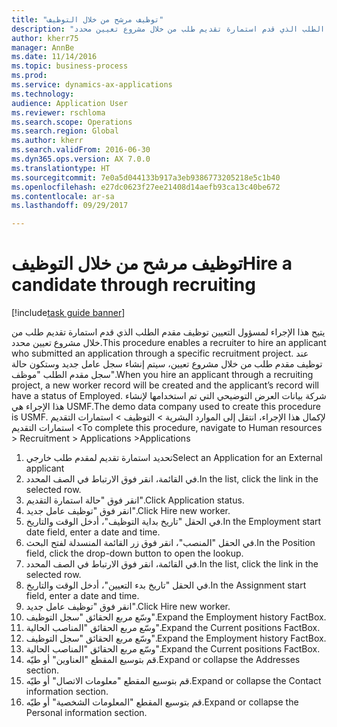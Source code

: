 ```yaml
--- 
title: "توظيف مرشح من خلال التوظيف"
description: "يتيح هذا الإجراء لمسؤول التعيين توظيف مقدم الطلب الذي قدم استمارة تقديم طلب من خلال مشروع تعيين محدد."
author: kherr75
manager: AnnBe
ms.date: 11/14/2016
ms.topic: business-process
ms.prod: 
ms.service: dynamics-ax-applications
ms.technology: 
audience: Application User
ms.reviewer: rschloma
ms.search.scope: Operations
ms.search.region: Global
ms.author: kherr
ms.search.validFrom: 2016-06-30
ms.dyn365.ops.version: AX 7.0.0
ms.translationtype: HT
ms.sourcegitcommit: 7e0a5d044133b917a3eb9386773205218e5c1b40
ms.openlocfilehash: e27dc0623f27ee21408d14aefb93ca13c40be672
ms.contentlocale: ar-sa
ms.lasthandoff: 09/29/2017

---
```

# <a name="hire-a-candidate-through-recruiting"></a><span data-ttu-id="a026c-103">توظيف مرشح من خلال التوظيف</span><span class="sxs-lookup"><span data-stu-id="a026c-103">Hire a candidate through recruiting</span></span>

[!include[task guide banner](../../includes/task-guide-banner.md)]

<span data-ttu-id="a026c-104">يتيح هذا الإجراء لمسؤول التعيين توظيف مقدم الطلب الذي قدم استمارة تقديم طلب من خلال مشروع تعيين محدد.</span><span class="sxs-lookup"><span data-stu-id="a026c-104">This procedure enables a recruiter to hire an applicant who submitted an application through a specific recruitment project.</span></span> <span data-ttu-id="a026c-105">عند توظيف مقدم طلب من خلال مشروع تعيين، سيتم إنشاء سجل عامل جديد وستكون حالة سجل مقدم الطلب "موظف".</span><span class="sxs-lookup"><span data-stu-id="a026c-105">When you hire an applicant through a recruiting project, a new worker record will be created and the applicant’s record will have a status of Employed.</span></span> <span data-ttu-id="a026c-106">شركة بيانات العرض التوضيحي التي تم استخدامها لإنشاء هذا الإجراء هي USMF.</span><span class="sxs-lookup"><span data-stu-id="a026c-106">The demo data company used to create this procedure is USMF.</span></span> <span data-ttu-id="a026c-107">لإكمال هذا الإجراء، انتقل إلى الموارد البشرية > التوظيف‬ > استمارات التقديم‬ > استمارات التقديم‬</span><span class="sxs-lookup"><span data-stu-id="a026c-107">To complete this procedure, navigate to Human resources > Recruitment > Applications >Applications</span></span> 

1. <span data-ttu-id="a026c-108">تحديد استمارة تقديم لمقدم طلب خارجي</span><span class="sxs-lookup"><span data-stu-id="a026c-108">Select an Application for an External applicant</span></span>
2. <span data-ttu-id="a026c-109">في القائمة، انقر فوق الارتباط في الصف المحدد.</span><span class="sxs-lookup"><span data-stu-id="a026c-109">In the list, click the link in the selected row.</span></span>
3. <span data-ttu-id="a026c-110">انقر فوق "حالة استمارة التقديم‬".</span><span class="sxs-lookup"><span data-stu-id="a026c-110">Click Application status.</span></span>
4. <span data-ttu-id="a026c-111">انقر فوق "توظيف عامل جديد".</span><span class="sxs-lookup"><span data-stu-id="a026c-111">Click Hire new worker.</span></span>
5. <span data-ttu-id="a026c-112">في الحقل "تاريخ بداية التوظيف‬"، أدخل الوقت والتاريخ.</span><span class="sxs-lookup"><span data-stu-id="a026c-112">In the Employment start date field, enter a date and time.</span></span>
6. <span data-ttu-id="a026c-113">في الحقل "المنصب"، انقر فوق زر القائمة المنسدلة لفتح البحث.</span><span class="sxs-lookup"><span data-stu-id="a026c-113">In the Position field, click the drop-down button to open the lookup.</span></span>
7. <span data-ttu-id="a026c-114">في القائمة، انقر فوق الارتباط في الصف المحدد.</span><span class="sxs-lookup"><span data-stu-id="a026c-114">In the list, click the link in the selected row.</span></span>
8. <span data-ttu-id="a026c-115">في الحقل "تاريخ بدء التعيين‬"، أدخل الوقت والتاريخ.</span><span class="sxs-lookup"><span data-stu-id="a026c-115">In the Assignment start field, enter a date and time.</span></span>
9. <span data-ttu-id="a026c-116">انقر فوق "توظيف عامل جديد".</span><span class="sxs-lookup"><span data-stu-id="a026c-116">Click Hire new worker.</span></span>
10. <span data-ttu-id="a026c-117">وسّع مربع الحقائق "سجل التوظيف‬".</span><span class="sxs-lookup"><span data-stu-id="a026c-117">Expand the Employment history FactBox.</span></span>
11. <span data-ttu-id="a026c-118">وسّع مربع الحقائق "المناصب الحالية‬".</span><span class="sxs-lookup"><span data-stu-id="a026c-118">Expand the Current positions FactBox.</span></span>
12. <span data-ttu-id="a026c-119">وسّع مربع الحقائق "سجل التوظيف‬".</span><span class="sxs-lookup"><span data-stu-id="a026c-119">Expand the Employment history FactBox.</span></span>
13. <span data-ttu-id="a026c-120">وسّع مربع الحقائق "المناصب الحالية‬".</span><span class="sxs-lookup"><span data-stu-id="a026c-120">Expand the Current positions FactBox.</span></span>
14. <span data-ttu-id="a026c-121">قم بتوسيع المقطع "العناوين‬" أو طيّه.</span><span class="sxs-lookup"><span data-stu-id="a026c-121">Expand or collapse the Addresses section.</span></span>
15. <span data-ttu-id="a026c-122">‏‫قم بتوسيع المقطع "معلومات الاتصال‬‬" أو طيّه.</span><span class="sxs-lookup"><span data-stu-id="a026c-122">Expand or collapse the Contact information section.</span></span>
16. <span data-ttu-id="a026c-123">‏‫قم بتوسيع المقطع "المعلومات الشخصية‬‬‬" أو طيّه.</span><span class="sxs-lookup"><span data-stu-id="a026c-123">Expand or collapse the Personal information section.</span></span>


